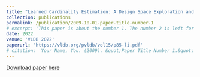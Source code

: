 ```yaml
---
title: "Learned Cardinality Estimation: A Design Space Exploration and A Comparative Evaluation"
collection: publications
permalink: /publication/2009-10-01-paper-title-number-1
# excerpt: 'This paper is about the number 1. The number 2 is left for future work.'
date: 2022
venue: 'VLDB 2022'
paperurl: 'https://vldb.org/pvldb/vol15/p85-li.pdf'
# citation: 'Your Name, You. (2009). &quot;Paper Title Number 1.&quot; <i>Journal 1</i>. 1(1).'
---
```

<!-- This paper is about the number 1. The number 2 is left for future work. -->

[Download paper here](https://vldb.org/pvldb/vol15/p85-li.pdf)

<!-- Recommended citation: Your Name, You. (2009). "Paper Title Number 1." <i>Journal 1</i>. 1(1). -->